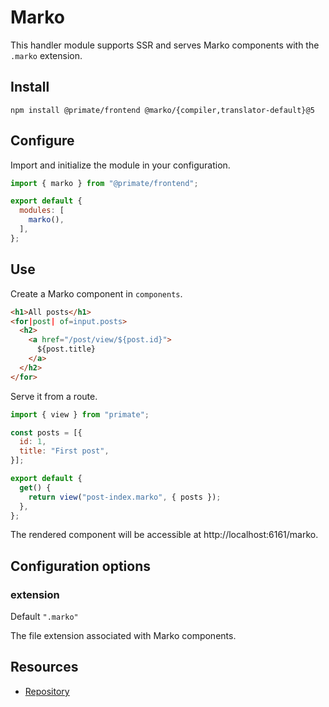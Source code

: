 # Marko

This handler module supports SSR and serves Marko components with the `.marko`
extension.

## Install

`npm install @primate/frontend @marko/{compiler,translator-default}@5`

## Configure

Import and initialize the module in your configuration.

```js caption=primate.config.js
import { marko } from "@primate/frontend";

export default {
  modules: [
    marko(),
  ],
};
```

## Use

Create a Marko component in `components`.

```html caption=components/post-index.marko
<h1>All posts</h1>
<for|post| of=input.posts>
  <h2>
    <a href="/post/view/${post.id}">
      ${post.title}
    </a>
  </h2>
</for>
```

Serve it from a route.

```js caption=routes/marko.js
import { view } from "primate";

const posts = [{
  id: 1,
  title: "First post",
}];

export default {
  get() {
    return view("post-index.marko", { posts });
  },
};
```

The rendered component will be accessible at http://localhost:6161/marko.

## Configuration options

### extension

Default `".marko"`

The file extension associated with Marko components.

## Resources

* [Repository][repo]

[repo]: https://github.com/primatejs/primate/tree/master/packages/frontend
